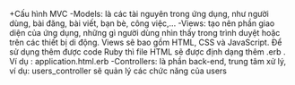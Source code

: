 +Cấu hình MVC
-Models: là các tài nguyên trong ứng dụng, như người dùng, bài đăng, bài viết, bạn bè, công việc,... 
-Views: tạo nên phần giao diện của ứng dụng, những gì người dùng nhìn thấy trong trình duyệt hoặc trên các thiết bị di động. Views sẽ bao gồm HTML, CSS và JavaScript. Để sử dụng thêm được code Ruby thì file HTML sẽ được định dạng thêm .erb . Ví dụ : application.html.erb
-Controllers: là phần back-end, trung tâm xử lý, ví dụ: users_controller sẽ quản lý các chức năng của users
